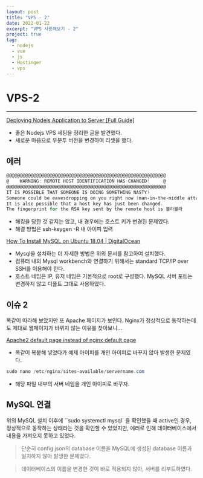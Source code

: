 ```yaml
---
layout: post
title: "VPS - 2"
date: 2022-01-22
excerpt: "VPS 사용해보기 - 2"
project: true
tag:
  - nodejs
  - vue
  - js
  - Hostinger
  - vps
---
```


# VPS-2

---

[Deploying Nodejs Application to Server [Full Guide]](https://medium.com/@ipenywis/deploying-nodejs-application-to-server-full-guide-74d89f1cab9f)

- 좋은 Nodejs VPS 세팅을 정리한 글을 발견했다.
- 새로운 마음으로 우분투 버전을 변경하여 리셋을 했다.

## 에러

```powershell
@@@@@@@@@@@@@@@@@@@@@@@@@@@@@@@@@@@@@@@@@@@@@@@@@@@@@@@@@@@
@    WARNING: REMOTE HOST IDENTIFICATION HAS CHANGED!     @
@@@@@@@@@@@@@@@@@@@@@@@@@@@@@@@@@@@@@@@@@@@@@@@@@@@@@@@@@@@
IT IS POSSIBLE THAT SOMEONE IS DOING SOMETHING NASTY!
Someone could be eavesdropping on you right now (man-in-the-middle attack)!
It is also possible that a host key has just been changed.
The fingerprint for the RSA key sent by the remote host is 블라블라
```

- 해킹을 당한 것 같지는 않고, 내 경우에는 호스트 키가 변경된 문제였다.
- 해결 방법은 ssh-keygen -R 내 아이피 입력

[How To Install MySQL on Ubuntu 18.04 | DigitalOcean](https://www.digitalocean.com/community/tutorials/how-to-install-mysql-on-ubuntu-18-04)

- Mysql을 설치하는 더 자세한 방법은 위의 문서를 참고하여 설치했다.
- 컴퓨터 내의 Mysql workbench와 연결하기 위해서는 standard TCP/IP over SSH를 이용해야 한다.
- 호스트 네임은 IP, 유저 네임은 기본적으로 root로 구성했다. MySQL 서버 포트는 변경하지 않고 디폴트 그대로 사용하였다.

## 이슈 2

똑같이 따라해 보았지만 또 Apache 페이지가 보인다. Nginx가 정상적으로 동작하는데도 제대로 웹페이지가 바뀌지 않는 이유를 찾아보니...

[Apache2 default page instead of nginx default page](https://serverfault.com/questions/794974/apache2-default-page-instead-of-nginx-default-page)

- 똑같이 복붙해 넣었다가 예제 아이피를 개인 아이피로 바꾸지 않아 발생한 문제였다.

```powershell
sudo nano /etc/nginx/sites-available/servername.com
```

- 해당 파일 내부의 서버 네임을 개인 아이피로 바꾸자.

## MySQL 연결

위의 MySQL 설치 이후에 ``sudo systemctl mysql` 을 확인했을 때 active인 경우, 정상적으로 동작하는 상태라는 것을 확인할 수 있었지만, 에러로 인해 데이터베이스에서 내용을 가져오지 못하고 있었다.

> 단순히 config.json의 database 이름을 MySQL에 생성된 database 이름과 일치하지 않아 발생한 문제였다.

> 데이터베이스의 이름을 변경한 것이 바로 적용되지 않아, 서버를 리부트하였다.
